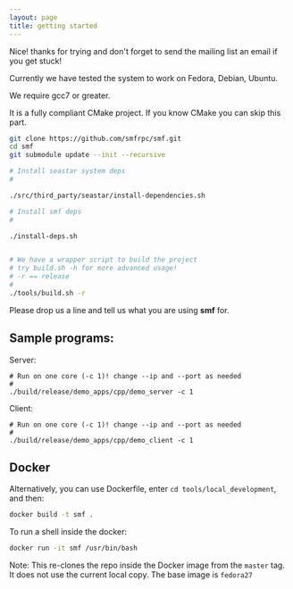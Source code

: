 ```yaml
---
layout: page
title: getting started 
---
```


<p class="message">
  Nice! thanks for trying and don't forget to 
  send the mailing list an email if you get stuck! 
</p>


Currently we have tested the system to work on Fedora, Debian, Ubuntu. 

We require gcc7 or greater.

It is a fully compliant CMake project. If you know CMake you can skip this part.


```bash
git clone https://github.com/smfrpc/smf.git
cd smf
git submodule update --init --recursive

# Install seastar system deps
#

./src/third_party/seastar/install-dependencies.sh

# Install smf deps
#

./install-deps.sh


# We have a wrapper script to build the project
# try build.sh -h for more advanced usage!
# -r == release
#
./tools/build.sh -r
```

Please drop us a line and tell us what you are using 
**smf** for. 

## Sample programs:

Server:

```
# Run on one core (-c 1)! change --ip and --port as needed
#
./build/release/demo_apps/cpp/demo_server -c 1 
```

Client: 
```
# Run on one core (-c 1)! change --ip and --port as needed
#
./build/release/demo_apps/cpp/demo_client -c 1 
```


## Docker

Alternatively, you can use Dockerfile, 
enter `cd tools/local_development`, and then:

```bash
docker build -t smf . 
```

To run a shell inside the docker: 

```bash
docker run -it smf /usr/bin/bash
```

Note: This re-clones the repo inside the Docker image
from the `master` tag. It does not use the current local copy.
The base image is `fedora27`

